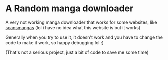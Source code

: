 # A Random manga downloader
A very not working manga downloader that works for some websites, like [scansmangas](scansmangas.xyz) (lol i have no idea what this website is but it works)

Generally when you try to use it, it doesn't work and you have to change the code to make it work, so happy debugging lol :)

(That's not a serious project, just a bit of code to save me some time)